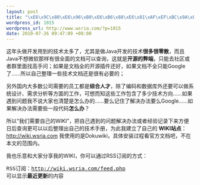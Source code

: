 ```yaml
--- 
layout: post
title: "\xE6\x9C\x80\xE6\x96\xB0\xE6\xB6\x88\xE6\x81\xAF\xEF\xBC\x9A\xE6\x9C\xAC\xE7\xAB\x99\xE7\x9A\x84WIKI\xE5\xBC\x80\xE9\x80\x9A\xE4\xBA\x86 wiki.wsria.com"
wordpress_id: 1015
wordpress_url: http://www.wsria.com/?p=1015
date: 2010-07-26 09:47:09 +08:00
---
```

这年头做开发用到的技术太多了，尤其是做Java开发的技术<strong>很多很零散</strong>，而且Java不想微软那样有很全面的文档可以查询，这就是<strong>开源的弊端</strong>，只能去社区或者群里面找高手问；如果是文档全的开源插件还好，如果文档不全只能Google了……所以自己整理一些技术文档还是很有必要的；

另外国内大多数公司需要的员工都是<strong>综合人才</strong>，除了编码和数据库外还要可以做系统设计、需求分析等方面的工作，可想而知这些工作包含了多少技术方向……如果遇到问题我不说大家也清楚是怎么办的……要么记住了解决办法要么Google……如果解决办法需要些一段代码<strong>怎么办</strong>？

所以“我们需要自己的WIKI”，把自己遇到的问题解决办法或者经验记录下来方便日后查询更可以以后整理出自己的技术手册，为此我建立了自己的
<strong>WIKI站点</strong>：<a title="咖啡兔的WIKI站点" href="http://wiki.wsria.com" target="_blank">http://wiki.wsria.com</a> 
我使用的是Dokuwiki，具体安装过程看官方文档吧，不在本文的范围内。

我也乐意和大家分享我的WIKI，你可以通过RSS订阅的方式：

<pre>
RSS订阅：<a href="http://wiki.wsria.com/feed.php">http://wiki.wsria.com/feed.php</a>
可以显示<strong>最近更新</strong>的内容</pre>

